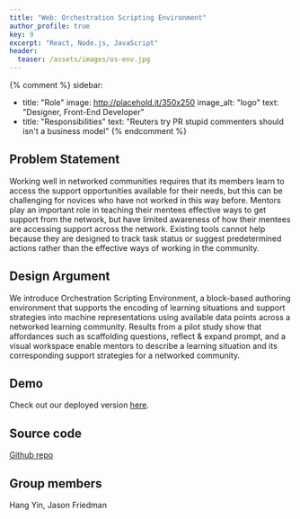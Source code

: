 ```yaml
---
title: "Web: Orchestration Scripting Environment"
author_profile: true
key: 9
excerpt: "React, Node.js, JavaScript"
header:
  teaser: /assets/images/os-env.jpg
---
```


{% comment %} 
sidebar:
  - title: "Role"
    image: http://placehold.it/350x250
    image_alt: "logo"
    text: "Designer, Front-End Developer"
  - title: "Responsibilities"
    text: "Reuters try PR stupid commenters should isn't a business model"
{% endcomment %} 

## Problem Statement
Working well in networked communities requires that its members learn to access the support opportunities available for their needs, but this can be challenging for novices who have not worked in this way before. Mentors play an important role in teaching their mentees effective ways to get support from the network, but have limited awareness of how their mentees are accessing support across the network. Existing tools cannot help because they are designed to track task status or suggest predetermined actions rather than the effective ways of working in the community. 

## Design Argument
We introduce Orchestration Scripting Environment, a block-based authoring environment that supports the encoding of learning situations and support strategies into machine representations using available data points across a networked learning community. Results from a pilot study show that affordances such as scaffolding questions, reflect & expand prompt, and a visual workspace enable mentors to describe a learning situation and its corresponding support strategies for a networked community.

## Demo
Check out our deployed version [here](https://orchestrationscript.web.app/). 

## Source code
[Github repo](https://github.com/NUDelta/OrchestrationScriptPrototype)

## Group members
Hang Yin, Jason Friedman